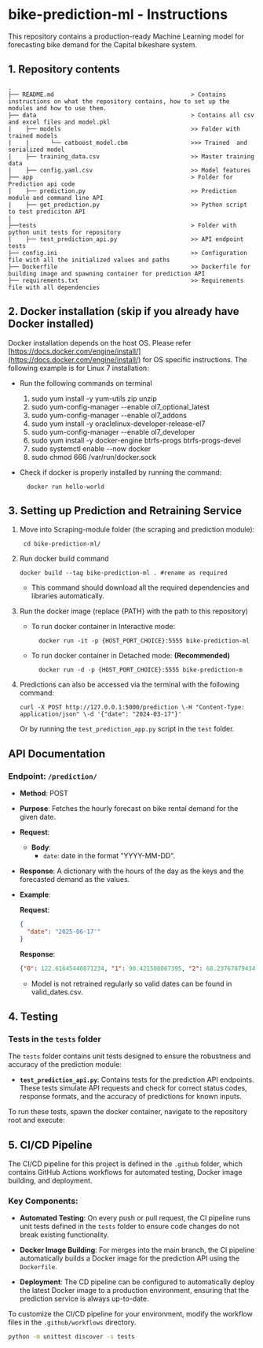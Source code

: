 # bike-prediction-ml - Instructions
This repository contains a production-ready Machine Learning model for forecasting bike demand for the Capital bikeshare system.
## 1. Repository contents

```
.
├── README.md                                       > Contains instructions on what the repository contains, how to set up the modules and how to use them.
├── data                                            > Contains all csv and excel files and model.pkl
|    ├── models                                     >> Folder with trained models
|    |      └── catboost_model.cbm                  >>> Trained  and serialized model
|    ├── training_data.csv                          >> Master training data
|    ├── config.yaml.csv                            >> Model features
├── app                                             > Folder for Prediction api code
|    ├── prediction.py                              >> Prediction module and command line API
|    ├── get_prediction.py                          >> Python script to test prediciton API
|
├──tests                                            > Folder with python unit tests for repository      
|    ├── test_prediction_api.py                     >> API endpoint tests
├── config.ini                                      >> Configuration file with all the initialized values and paths
├── Dockerfile                                      >> Dockerfile for building image and spawning container for prediction API
├── requirements.txt                                >> Requirements file with all dependencies
```  

## 2. Docker installation (skip if you already have Docker installed)

Docker installation depends on the host OS. Please refer [https://docs.docker.com/engine/install/](https://docs.docker.com/engine/install/) for OS specific instructions. The following example is for Linux 7 installation:

- Run the following commands on terminal
    1. sudo yum install -y yum-utils zip unzip
    2. sudo yum-config-manager --enable ol7\_optional\_latest
    3. sudo yum-config-manager --enable ol7\_addons
    4. sudo yum install -y oraclelinux-developer-release-el7
    5. sudo yum-config-manager --enable ol7\_developer
    6. sudo yum install -y docker-engine btrfs-progs btrfs-progs-devel
    7. sudo systemctl enable --now docker
    8. sudo chmod 666 /var/run/docker.sock

- Check if docker is properly installed by running the command:

        docker run hello-world

## 3. Setting up Prediction and Retraining Service

1. Move into Scraping-module folder (the scraping and prediction module):

    	cd bike-prediction-ml/

2.  Run docker build command

        docker build --tag bike-prediction-ml . #rename as required

    - This command should download all the required dependencies and libraries automatically.

3. Run the docker image (replace {PATH} with the path to this repository)
    - To run docker container in Interactive mode:

            docker run -it -p {HOST_PORT_CHOICE}:5555 bike-prediction-ml

    - To run docker container in Detached mode: **(Recommended)**

            docker run -d -p {HOST_PORT_CHOICE}:5555 bike-prediction-m

4. Predictions can also be accessed via the terminal with the following command:
    ```
    curl -X POST http://127.0.0.1:5000/prediction \-H "Content-Type: application/json" \-d '{"date": "2024-03-17"}'
    ```
    Or by running the `test_prediction_app.py` script in the `test` folder.

## API Documentation

### Endpoint: `/prediction/`

<a name="prediction"></a>

- **Method**: POST
- **Purpose**: Fetches the hourly forecast on bike rental demand for the given date.

- **Request**:
  - **Body**:
    - `date`: date in the format "YYYY-MM-DD".

- **Response**: A dictionary with the hours of the day as the keys and the forecasted demand as the values.

- **Example**:

  **Request**:
  ```json
  {
    "date": "2025-06-17'"
  }
  ```

  **Response**:
  
    ```json
    {"0": 122.61645440871234, "1": 90.421508067395, "2": 68.23767079434626, "3": 33.817141596024385, "4": 24.418046302801486, "5": 31.40367799480748, "6": 55.83285229964325, "7": 123.39448565725763, "8": 228.00894382430394, "9": 285.79271912890874, "10": 392.38677788603593, "11": 455.8238122110369, "12": 513.0105588192546, "13": 516.6045843676111, "14": 508.3662804962507, "15": 514.3626031538838, "16": 532.9201113724275, "17": 529.33354355843, "18": 489.8726974745671, "19": 388.7894078735194, "20": 341.68015521930096, "21": 269.28715935410673, "22": 181.03138714804314, "23": 116.27599805626227}
    ```
    - Model is not retrained regularly so valid dates can be found in valid_dates.csv.

## 4. Testing

### Tests in the `tests` folder

The `tests` folder contains unit tests designed to ensure the robustness and accuracy of the prediction module:

- **`test_prediction_api.py`**: Contains tests for the prediction API endpoints. These tests simulate API requests and check for correct status codes, response formats, and the accuracy of predictions for known inputs.

To run these tests, spawn the docker container, navigate to the repository root and execute:


## 5. CI/CD Pipeline

The CI/CD pipeline for this project is defined in the `.github` folder, which contains GitHub Actions workflows for automated testing, Docker image building, and deployment.

### Key Components:

- **Automated Testing**: On every push or pull request, the CI pipeline runs unit tests defined in the `tests` folder to ensure code changes do not break existing functionality.

- **Docker Image Building**: For merges into the main branch, the CI pipeline automatically builds a Docker image for the prediction API using the `Dockerfile`.

- **Deployment**: The CD pipeline can be configured to automatically deploy the latest Docker image to a production environment, ensuring that the prediction service is always up-to-date.

To customize the CI/CD pipeline for your environment, modify the workflow files in the `.github/workflows` directory.

```bash
python -m unittest discover -s tests